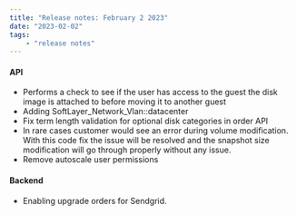 ```yaml
---
title: "Release notes: February 2 2023"
date: "2023-02-02"
tags:
    - "release notes"
---
```


#### API
- Performs a check to see if the user has access to the guest the disk image is attached to before moving it to another guest
- Adding SoftLayer_Network_Vlan::datacenter
- Fix term length validation for optional disk categories in order API
- In rare cases customer would see an error during volume modification. With this code fix the issue will be resolved and the snapshot size modification will go through properly without any issue.
- Remove autoscale user permissions



#### Backend 
- Enabling upgrade orders for Sendgrid.